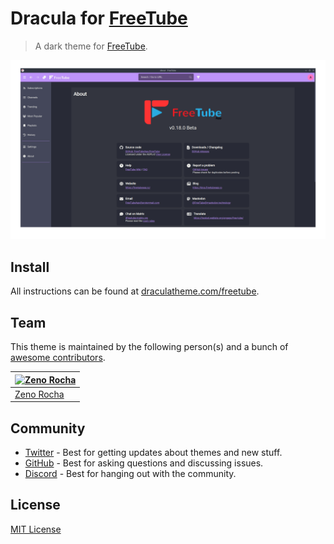 # Dracula for [FreeTube](https://freetubeapp.io/)

> A dark theme for  [FreeTube](https://freetubeapp.io/).

![Screenshot](./Screenshot.png)

## Install

All instructions can be found at [draculatheme.com/freetube](https://draculatheme.com/freetube).

## Team

This theme is maintained by the following person(s) and a bunch of [awesome contributors](https://github.com/dracula/foobar/graphs/contributors).

| [![Zeno Rocha](https://github.com/zenorocha.png?size=100)](https://github.com/zenorocha) |
| ---------------------------------------------------------------------------------------- |
| [Zeno Rocha](https://github.com/zenorocha)                                               |

## Community

- [Twitter](https://twitter.com/draculatheme) - Best for getting updates about themes and new stuff.
- [GitHub](https://github.com/dracula/dracula-theme/discussions) - Best for asking questions and discussing issues.
- [Discord](https://draculatheme.com/discord-invite) - Best for hanging out with the community.

## License

[MIT License](./LICENSE)
